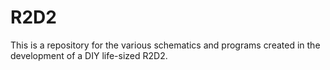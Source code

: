 # R2D2
This is a repository for the various schematics and programs created in the development of a DIY life-sized R2D2.
